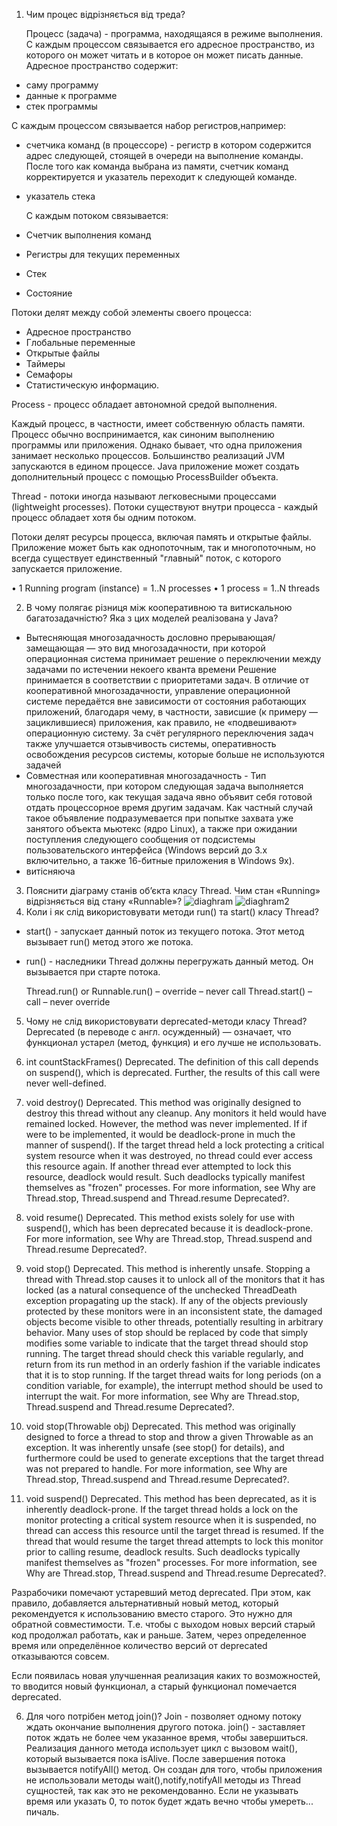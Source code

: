 
  1. Чим процес відрізняється від треда?

     Процесс (задача) - программа, находящаяся в режиме выполнения.
С каждым процессом связывается его адресное пространство, из которого он может читать
и в которое он может писать данные.
Адресное пространство содержит:
  - саму программу
  - данные к программе
  - стек программы

С каждым процессом связывается набор регистров,например:
  - счетчика команд (в процессоре) - регистр в котором содержится адрес следующей,
  стоящей в очереди на выполнение команды. После того как команда выбрана из памяти, 
  счетчик команд корректируется и указатель переходит к следующей команде.
  - указатель стека

     С каждым потоком связывается:
  - Счетчик выполнения команд
  - Регистры для текущих переменных
  - Стек
  - Состояние 

Потоки делят между собой элементы своего процесса:
  - Адресное пространство
  - Глобальные переменные
  - Открытые файлы
  - Таймеры
  - Семафоры
  - Статистическую информацию.



  Process - процесс обладает автономной средой выполнения.

  Каждый процесс, в частности, имеет собственную область памяти.
  Процесс обычно воспринимается, как синоним выполнению программы или приложения. 
  Однако бывает, что одна приложения занимает несколько процессов.
  Большинство реализаций JVM запускаются в едином процессе.
  Java приложение может создать дополнительный процесс с помощью ProcessBuilder объекта.

  Thread - потоки иногда называют легковесными процессами (lightweight processes). 
  Потоки существуют внутри процесса - каждый процесс обладает хотя бы одним потоком.

  Потоки делят ресурсы процесса, включая память и открытые файлы.
  Приложение может быть как однопоточным, так и многопоточным, но всегда существует 
  единственный "главный" поток, с которого запускается приложение.

• 1 Running program (instance) = 1..N processes
• 1 process = 1..N threads


  2. В чому полягає різниця між кооперативною та витискальною багатозадачністю? 
  Яка з цих моделей реалізована у Java?

  - Вытесняющая многозадачность дословно прерывающая/замещающая  — это вид многозадачности, 
   при которой операционная система принимает решение о переключении между задачами по истечении
   некоего кванта времени
  Решение принимается в соответствии с приоритетами задач. В отличие от кооперативной многозадачности,
  управление операционной системе передаётся вне зависимости от состояния работающих приложений, 
  благодаря чему, в частности, зависшие (к примеру — зациклившиеся) приложения, как правило,
  не «подвешивают» операционную систему. За счёт регулярного переключения задач также улучшается
  отзывчивость системы, оперативность освобождения ресурсов системы, которые больше не используются задачей
  - Совместная или кооперативная многозадачность - Тип многозадачности, при котором следующая задача
  выполняется только после того, как текущая задача явно объявит себя готовой отдать процессорное время
  другим задачам. Как частный случай такое объявление подразумевается при попытке захвата уже занятого
  объекта мьютекс (ядро Linux), а также при ожидании поступления следующего сообщения от подсистемы пользовательского
  интерфейса (Windows версий до 3.x включительно, а также 16-битные приложения в Windows 9x). 
  - витісняюча
  3. Пояснити діаграму станів об’єкта класу Thread. Чим стан «Running» відрізняється від стану «Runnable»?
  ![diaghram](https://github.com/nicknema/essentials-Of-Programming/blob/master/dia1QAsem2lab6.png)
  ![diaghram2](https://javarush.ru/images/article/b4eed106-d52b-448d-92c9-285eb8e82163/original.jpeg)
  4. Коли і як слід використовувати методи run() та start() класу Thread?    
  - start() - запускает данный поток из текущего потока.
      Этот метод вызывает run() метод этого же потока.
  - run() - наследники Thread должны перегружать данный метод. Он вызывается при старте потока.

    Thread.run() or Runnable.run()
    – override
    – never call
    Thread.start()
    – call
    – never override


  5. Чому не слід використовувати deprecated-методи класу Thread?
   Deprecated (в переводе с англ. осужденный) — означает, что функционал устарел (метод, функция) и его лучше не использовать.
   
1. int 	countStackFrames()
Deprecated. 
The definition of this call depends on suspend(), which is deprecated. Further, the results of this call were never well-defined.

2. void 	destroy()
Deprecated. 
This method was originally designed to destroy this thread without any cleanup. Any monitors it held would have remained locked. However, the method was never implemented. If if were to be implemented, it would be deadlock-prone in much the manner of suspend(). If the target thread held a lock protecting a critical system resource when it was destroyed, no thread could ever access this resource again. If another thread ever attempted to lock this resource, deadlock would result. Such deadlocks typically manifest themselves as "frozen" processes. For more information, see Why are Thread.stop, Thread.suspend and Thread.resume Deprecated?.

3. void 	resume()
Deprecated. 
This method exists solely for use with suspend(), which has been deprecated because it is deadlock-prone. For more information, see Why are Thread.stop, Thread.suspend and Thread.resume Deprecated?.

4. void 	stop()
Deprecated. 
This method is inherently unsafe. Stopping a thread with Thread.stop causes it to unlock all of the monitors that it has locked (as a natural consequence of the unchecked ThreadDeath exception propagating up the stack). If any of the objects previously protected by these monitors were in an inconsistent state, the damaged objects become visible to other threads, potentially resulting in arbitrary behavior. Many uses of stop should be replaced by code that simply modifies some variable to indicate that the target thread should stop running. The target thread should check this variable regularly, and return from its run method in an orderly fashion if the variable indicates that it is to stop running. If the target thread waits for long periods (on a condition variable, for example), the interrupt method should be used to interrupt the wait. For more information, see Why are Thread.stop, Thread.suspend and Thread.resume Deprecated?.

5. void 	stop(Throwable obj)
Deprecated. 
This method was originally designed to force a thread to stop and throw a given Throwable as an exception. It was inherently unsafe (see stop() for details), and furthermore could be used to generate exceptions that the target thread was not prepared to handle. For more information, see Why are Thread.stop, Thread.suspend and Thread.resume Deprecated?.

6. void 	suspend()
Deprecated. 
This method has been deprecated, as it is inherently deadlock-prone. If the target thread holds a lock on the monitor protecting a critical system resource when it is suspended, no thread can access this resource until the target thread is resumed. If the thread that would resume the target thread attempts to lock this monitor prior to calling resume, deadlock results. Such deadlocks typically manifest themselves as "frozen" processes. For more information, see Why are Thread.stop, Thread.suspend and Thread.resume Deprecated?.



Разрабочики помечают устаревший метод deprecated. При этом, как правило, добавляется альтернативный новый метод, который рекомендуется к использованию вместо старого. Это нужно для обратной совместимости. Т.е. чтобы с выходом новых версий старый код продолжал работать, как и раньше. Затем, через определенное время или определённое количество версий от deprecated отказываются совсем.

Если появилась новая улучшенная реализация каких то возможностей, то вводится новый функционал, а старый функционал помечается deprecated.

  6. Для чого потрібен метод join()?
  Join - позволяет одному потоку ждать окончание выполнения другого потока.
  join() - заставляет поток ждать не более чем указанное время, чтобы завершиться.
    Реализация данного метода использует цикл с вызовом wait(), который вызывается пока isAlive. 
    После завершения потока вызывается notifyAll() метод.
    Он создан для того, чтобы приложения не использовали методы wait(),notify,notifyAll методы
    из Thread сущностей, так как это не рекомендованно.
    Если не указывать время или указать 0, то поток будет ждать вечно чтобы умереть... пичаль.

